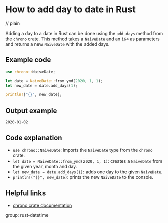 # How to add day to date in Rust
// plain

Adding a day to a date in Rust can be done using the `add_days` method from the `chrono` crate. This method takes a `NaiveDate` and an `i64` as parameters and returns a new `NaiveDate` with the added days.

## Example code

```rust
use chrono::NaiveDate;

let date = NaiveDate::from_ymd(2020, 1, 1);
let new_date = date.add_days(1);

println!("{}", new_date);
```

## Output example

```
2020-01-02
```

## Code explanation

- `use chrono::NaiveDate`: imports the `NaiveDate` type from the `chrono` crate.
- `let date = NaiveDate::from_ymd(2020, 1, 1)`: creates a `NaiveDate` from the given year, month and day.
- `let new_date = date.add_days(1)`: adds one day to the given `NaiveDate`.
- `println!("{}", new_date)`: prints the new `NaiveDate` to the console.

## Helpful links
- [chrono crate documentation](https://docs.rs/chrono/0.4.11/chrono/)

group: rust-datetime